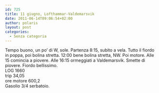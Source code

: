 ```yaml
---
id: 725
title: 11 giugno, Lofthammar-Valdemarsvik
date: 2011-06-14T09:06:54+02:00
author: polaris
layout: post
categories:
  - Senza categoria
---
```

Tempo buono, un po&#8217; di W, sole. Partenza 8:15, subito a vela. Tutto il fiordo in poppa, poi bolina stretta. 12:00 bene bolina stretta, NW. Poi motore. Alle 15 comincia a piovere. Alle 16:15 ormeggiati a Valdemarsvik. Smette di piovere. Fiordo bellissimo.  
LOG 1660  
trip 34,05  
ore motore 600,2  
Gasolio 3/4 serbatoio.